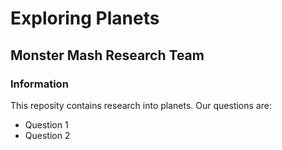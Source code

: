 # Exploring Planets

## Monster Mash Research Team

### Information

This reposity contains research into planets.  Our questions are:
* Question 1
* Question 2
   
